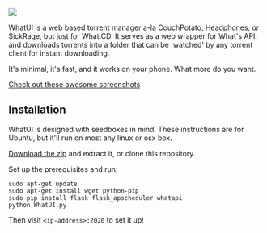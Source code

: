 ![](http://i.imgur.com/NNByEC0.png)

WhatUI is a web based torrent manager a-la CouchPotato, Headphones, or SickRage, but just for What.CD. It serves as a web wrapper for What's API, and downloads torrents into a folder that can be 'watched' by any torrent client for instant downloading.

It's minimal, it's fast, and it works on your phone. What more do you want.

[Check out these awesome screenshots](http://imgur.com/a/98KuP)

## Installation

WhatUI is designed with seedboxes in mind. These instructions are for Ubuntu, but it'll run on most any linux or osx box.

[Download the zip](https://github.com/XanderStrike/WhatUI/archive/master.zip) and extract it, or clone this repository.

Set up the prerequisites and run:

    sudo apt-get update
    sudo apt-get install wget python-pip
    sudo pip install flask flask_apscheduler whatapi
    python WhatUI.py


Then visit `<ip-address>:2020` to set it up!
